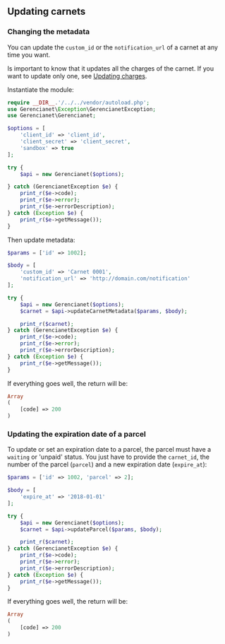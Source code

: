 ## Updating carnets

### Changing the metadata

You can update the `custom_id` or the `notification_url` of a carnet at any time you want.

Is important to know that it updates all the charges of the carnet. If you want to update only one, see [Updating charges](/docs/CHARGE_UPDATE.md).

Instantiate the module:

```php
require __DIR__.'/../../vendor/autoload.php';
use Gerencianet\Exception\GerencianetException;
use Gerencianet\Gerencianet;

$options = [
    'client_id' => 'client_id',
    'client_secret' => 'client_secret',
    'sandbox' => true
];

try {
    $api = new Gerencianet($options);

} catch (GerencianetException $e) {
    print_r($e->code);
    print_r($e->error);
    print_r($e->errorDescription);
} catch (Exception $e) {
    print_r($e->getMessage());
}
```
Then update metadata:

```php
$params = ['id' => 1002];

$body = [
    'custom_id' => 'Carnet 0001',
    'notification_url' => 'http://domain.com/notification'
];

try {
    $api = new Gerencianet($options);
    $carnet = $api->updateCarnetMetadata($params, $body);

    print_r($carnet);
} catch (GerencianetException $e) {
    print_r($e->code);
    print_r($e->error);
    print_r($e->errorDescription);
} catch (Exception $e) {
    print_r($e->getMessage());
}

```

If everything goes well, the return will be:

```php
Array
(
    [code] => 200
)
```

### Updating the expiration date of a parcel

To update or set an expiration date to a parcel, the parcel must have a `waiting` or 'unpaid' status. You just have to provide the `carnet_id`, the number of the parcel (`parcel`) and a new expiration date (`expire_at`):

```php
$params = ['id' => 1002, 'parcel' => 2];

$body = [
    'expire_at' => '2018-01-01'
];

try {
    $api = new Gerencianet($options);
    $carnet = $api->updateParcel($params, $body);

    print_r($carnet);
} catch (GerencianetException $e) {
    print_r($e->code);
    print_r($e->error);
    print_r($e->errorDescription);
} catch (Exception $e) {
    print_r($e->getMessage());
}

```

If everything goes well, the return will be:

```php
Array
(
    [code] => 200
)
```
